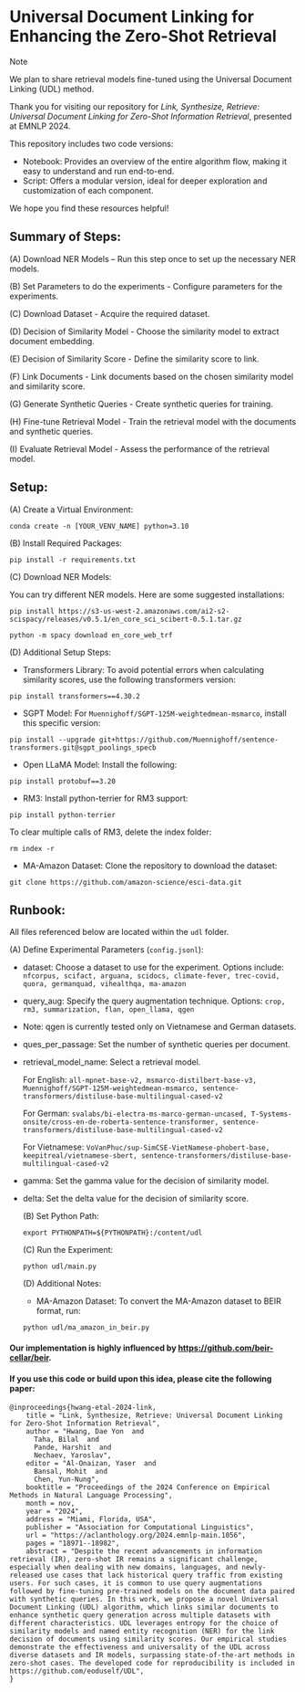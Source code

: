 # Universal Document Linking for Enhancing the Zero-Shot Retrieval 

> [!NOTE]
> We plan to share retrieval models fine-tuned using the Universal Document Linking (UDL) method.

Thank you for visiting our repository for *Link, Synthesize, Retrieve: Universal Document Linking for Zero-Shot Information Retrieval*, presented at EMNLP 2024.

This repository includes two code versions:

- Notebook: Provides an overview of the entire algorithm flow, making it easy to understand and run end-to-end.
- Script: Offers a modular version, ideal for deeper exploration and customization of each component.

We hope you find these resources helpful!

## Summary of Steps:

   (A) Download NER Models – Run this step once to set up the necessary NER models.

   (B) Set Parameters to do the experiments - Configure parameters for the experiments.
   
   (C) Download Dataset - Acquire the required dataset.
      
   (D) Decision of Similarity Model - Choose the similarity model to extract document embedding.
   
   (E) Decision of Similarity Score - Define the similarity score to link.
   
   (F) Link Documents - Link documents based on the chosen similarity model and similarity score.
   
   (G) Generate Synthetic Queries - Create synthetic queries for training.
   
   (H) Fine-tune Retrieval Model - Train the retrieval model with the documents and synthetic queries.
   
   (I) Evaluate Retrieval Model - Assess the performance of the retrieval model.

## Setup:
   (A) Create a Virtual Environment: 
   ```
   conda create -n [YOUR_VENV_NAME] python=3.10
   ```
 
   (B) Install Required Packages:
   ```
   pip install -r requirements.txt
   ```

   (C) Download NER Models:

   You can try different NER models. Here are some suggested installations:
 
   ```
   pip install https://s3-us-west-2.amazonaws.com/ai2-s2-scispacy/releases/v0.5.1/en_core_sci_scibert-0.5.1.tar.gz

   python -m spacy download en_core_web_trf
   ```
   
   (D) Additional Setup Steps:
   - Transformers Library: To avoid potential errors when calculating similarity scores, use the following transformers version:
   ```
   pip install transformers==4.30.2    
   ```  
   - SGPT Model: For `Muennighoff/SGPT-125M-weightedmean-msmarco`, install this specific version:
   ```
   pip install --upgrade git+https://github.com/Muennighoff/sentence-transformers.git@sgpt_poolings_specb
   ```
   - Open LLaMA Model: Install the following:
   ```
   pip install protobuf==3.20
   ```
   - RM3: Install python-terrier for RM3 support:
   ```
   pip install python-terrier
   ```   
   To clear multiple calls of RM3, delete the index folder:   
   ```
   rm index -r
   ```      
   - MA-Amazon Dataset: Clone the repository to download the dataset:
   ```
   git clone https://github.com/amazon-science/esci-data.git 
   ```      

## Runbook:
All files referenced below are located within the `udl` folder.

   (A) Define Experimental Parameters (`config.jsonl`):
   
- dataset: Choose a dataset to use for the experiment. Options include: `nfcorpus, scifact, arguana, scidocs, climate-fever, trec-covid, quora, germanquad, vihealthqa, ma-amazon`
- query_aug: Specify the query augmentation technique. Options: `crop, rm3, summarization, flan, open_llama, qgen`
-    Note: qgen is currently tested only on Vietnamese and German datasets.
- ques_per_passage: Set the number of synthetic queries per document.
- retrieval_model_name: Select a retrieval model.
  
     For English: `all-mpnet-base-v2, msmarco-distilbert-base-v3, Muennighoff/SGPT-125M-weightedmean-msmarco, sentence-transformers/distiluse-base-multilingual-cased-v2`
  
     For German: `svalabs/bi-electra-ms-marco-german-uncased, T-Systems-onsite/cross-en-de-roberta-sentence-transformer, sentence-transformers/distiluse-base-multilingual-cased-v2`
  
     For Vietnamese: `VoVanPhuc/sup-SimCSE-VietNamese-phobert-base, keepitreal/vietnamese-sbert, sentence-transformers/distiluse-base-multilingual-cased-v2`
  
- gamma: Set the gamma value for the decision of similarity model.
  
- delta: Set the delta value for the decision of similarity score.

   (B) Set Python Path:
   ```
   export PYTHONPATH=${PYTHONPATH}:/content/udl
   ```
   
   (C) Run the Experiment: 
   ```
   python udl/main.py
   ```
   
   (D) Additional Notes:
   
   - MA-Amazon Dataset: To convert the MA-Amazon dataset to BEIR format, run:
   ```
   python udl/ma_amazon_in_beir.py
   ```      
    

#### Our implementation is highly influenced by https://github.com/beir-cellar/beir.

#### If you use this code or build upon this idea, please cite the following paper:
```bibtext
@inproceedings{hwang-etal-2024-link,
    title = "Link, Synthesize, Retrieve: Universal Document Linking for Zero-Shot Information Retrieval",
    author = "Hwang, Dae Yon  and
      Taha, Bilal  and
      Pande, Harshit  and
      Nechaev, Yaroslav",
    editor = "Al-Onaizan, Yaser  and
      Bansal, Mohit  and
      Chen, Yun-Nung",
    booktitle = "Proceedings of the 2024 Conference on Empirical Methods in Natural Language Processing",
    month = nov,
    year = "2024",
    address = "Miami, Florida, USA",
    publisher = "Association for Computational Linguistics",
    url = "https://aclanthology.org/2024.emnlp-main.1056",
    pages = "18971--18982",
    abstract = "Despite the recent advancements in information retrieval (IR), zero-shot IR remains a significant challenge, especially when dealing with new domains, languages, and newly-released use cases that lack historical query traffic from existing users. For such cases, it is common to use query augmentations followed by fine-tuning pre-trained models on the document data paired with synthetic queries. In this work, we propose a novel Universal Document Linking (UDL) algorithm, which links similar documents to enhance synthetic query generation across multiple datasets with different characteristics. UDL leverages entropy for the choice of similarity models and named entity recognition (NER) for the link decision of documents using similarity scores. Our empirical studies demonstrate the effectiveness and universality of the UDL across diverse datasets and IR models, surpassing state-of-the-art methods in zero-shot cases. The developed code for reproducibility is included in https://github.com/eoduself/UDL",
}
```
